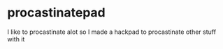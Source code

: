 # procastinatepad
I like to procastinate alot so I made a hackpad to procastinate other stuff with it
